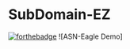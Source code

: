 # SubDomain-EZ
[![forthebadge](https://forthebadge.com/images/badges/made-with-python.svg)](https://forthebadge.com)
![ASN-Eagle Demo]
